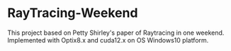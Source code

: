# RayTracing-Weekend

This project based on Petty Shirley's paper of Raytracing in one weekend.
Implemented with Optix8.x and cuda12.x on OS Windows10 platform.
